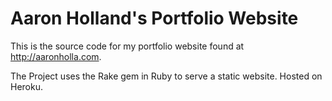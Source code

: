 Aaron Holland's Portfolio Website
=========

This is the source code for my portfolio website found at http://aaronholla.com. 

The Project uses the Rake gem in Ruby to serve a static website. Hosted on Heroku.
